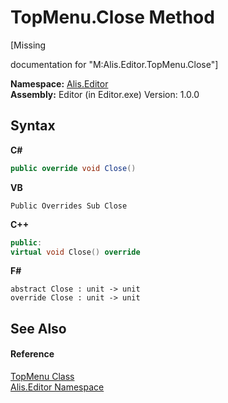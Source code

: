 # TopMenu.Close Method 
 

\[Missing <summary> documentation for "M:Alis.Editor.TopMenu.Close"\]

**Namespace:**&nbsp;<a href="b150ade4-39de-a232-5f06-d3cdc1b2c538">Alis.Editor</a><br />**Assembly:**&nbsp;Editor (in Editor.exe) Version: 1.0.0

## Syntax

**C#**<br />
``` C#
public override void Close()
```

**VB**<br />
``` VB
Public Overrides Sub Close
```

**C++**<br />
``` C++
public:
virtual void Close() override
```

**F#**<br />
``` F#
abstract Close : unit -> unit 
override Close : unit -> unit 
```


## See Also


#### Reference
<a href="8a7f9db9-e927-23b9-8d66-0339524a5df7">TopMenu Class</a><br /><a href="b150ade4-39de-a232-5f06-d3cdc1b2c538">Alis.Editor Namespace</a><br />